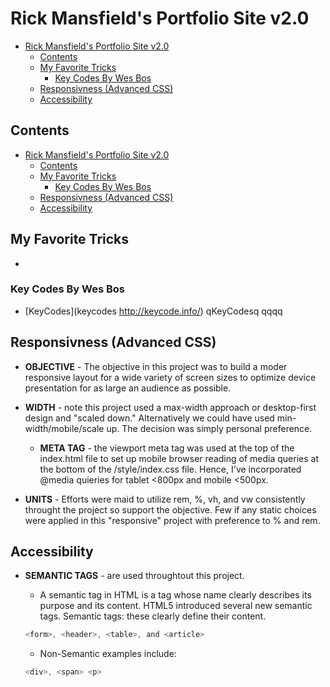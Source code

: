 # Rick Mansfield's Portfolio Site v2.0

- [Rick Mansfield's Portfolio Site v2.0](#rick-mansfields-portfolio-site-v20)
  - [Contents](#contents)
  - [My Favorite Tricks](#my-favorite-tricks)
    - [Key Codes By Wes Bos](#key-codes-by-wes-bos)
  - [Responsivness (Advanced CSS)](#responsivness-advanced-css)
  - [Accessibility](#accessibility)

## Contents

- [Rick Mansfield's Portfolio Site v2.0](#rick-mansfields-portfolio-site-v20)
  - [Contents](#contents)
  - [My Favorite Tricks](#my-favorite-tricks)
    - [Key Codes By Wes Bos](#key-codes-by-wes-bos)
  - [Responsivness (Advanced CSS)](#responsivness-advanced-css)
  - [Accessibility](#accessibility)

## My Favorite Tricks

-

### Key Codes By Wes Bos

- [KeyCodes](keycodes <http://keycode.info/>) qKeyCodesq qqqq
## Responsivness (Advanced CSS)
- __OBJECTIVE__ - The objective in this project was to build a moder responsive layout for a wide variety of screen sizes to optimize device presentation for as large an audience as possible. 

- __WIDTH__ - note this project used a max-width approach or desktop-first design and "scaled down." Alternatively we could have used min-width/mobile/scale up. The decision was simply personal preference. 
  - __META TAG__ - the viewport meta tag was used at the top of the index.html file to set up mobile browser reading of media queries at the bottom of the /style/index.css file. Hence, I've incorporated @media quieries for tablet <800px and mobile <500px.

- __UNITS__ - Efforts were maid to utilize rem, %, vh, and vw consistently throught the project so support the objective. Few if any static choices were applied in this "responsive" project with preference to % and rem. 
  
## Accessibility 

- __SEMANTIC TAGS__  - are used throughtout this project.

  - A semantic tag in HTML is a tag whose name clearly describes its purpose and its content. HTML5 introduced several new semantic tags. Semantic tags: these clearly define their content.
  
  ```javascript
  <form>, <header>, <table>, and <article> 
  ```
  - Non-Semantic examples include:
  ```javascript
  <div>, <span> <p>
  ``` 
